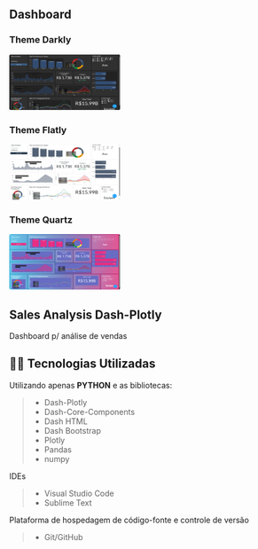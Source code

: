 ## Dashboard


### Theme Darkly
<img src="https://github.com/rrssouza/Dash_Plotly/blob/main/img/Darkly.png" width="200" height="100" />

### Theme Flatly
<img src="https://github.com/rrssouza/Dash_Plotly/blob/main/img/Flatly.png" width="200" height="100" />

### Theme Quartz
<img src="https://github.com/rrssouza/Dash_Plotly/blob/main/img/Quartz.png" width="200" height="100" />


## Sales Analysis Dash-Plotly

Dashboard p/ análise de vendas


## 👨‍💻 Tecnologias Utilizadas

Utilizando apenas **PYTHON** e as bibliotecas:

> - Dash-Plotly
> - Dash-Core-Components
> - Dash HTML
> - Dash Bootstrap
> - Plotly
> - Pandas
> - numpy

IDEs
> - Visual Studio Code
> - Sublime Text

Plataforma de hospedagem de código-fonte e controle de versão
> - Git/GitHub
